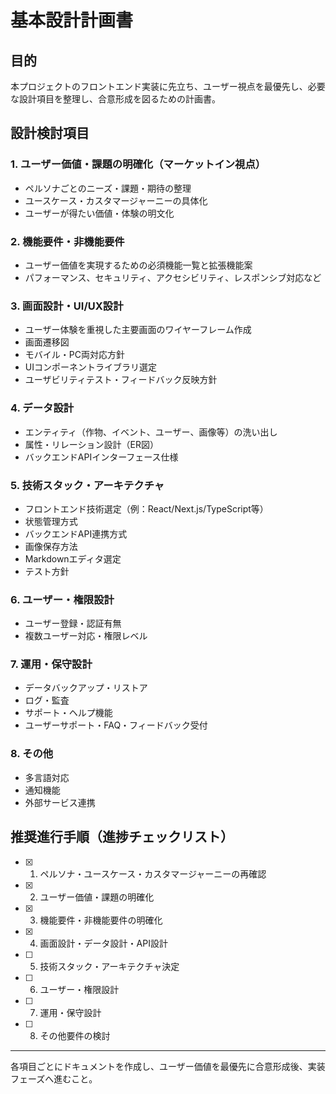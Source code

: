# 基本設計計画書

## 目的
本プロジェクトのフロントエンド実装に先立ち、ユーザー視点を最優先し、必要な設計項目を整理し、合意形成を図るための計画書。

## 設計検討項目

### 1. ユーザー価値・課題の明確化（マーケットイン視点）
- ペルソナごとのニーズ・課題・期待の整理
- ユースケース・カスタマージャーニーの具体化
- ユーザーが得たい価値・体験の明文化

### 2. 機能要件・非機能要件
- ユーザー価値を実現するための必須機能一覧と拡張機能案
- パフォーマンス、セキュリティ、アクセシビリティ、レスポンシブ対応など

### 3. 画面設計・UI/UX設計
- ユーザー体験を重視した主要画面のワイヤーフレーム作成
- 画面遷移図
- モバイル・PC両対応方針
- UIコンポーネントライブラリ選定
- ユーザビリティテスト・フィードバック反映方針

### 4. データ設計
- エンティティ（作物、イベント、ユーザー、画像等）の洗い出し
- 属性・リレーション設計（ER図）
- バックエンドAPIインターフェース仕様

### 5. 技術スタック・アーキテクチャ
- フロントエンド技術選定（例：React/Next.js/TypeScript等）
- 状態管理方式
- バックエンドAPI連携方式
- 画像保存方法
- Markdownエディタ選定
- テスト方針

### 6. ユーザー・権限設計
- ユーザー登録・認証有無
- 複数ユーザー対応・権限レベル

### 7. 運用・保守設計
- データバックアップ・リストア
- ログ・監査
- サポート・ヘルプ機能
- ユーザーサポート・FAQ・フィードバック受付

### 8. その他
- 多言語対応
- 通知機能
- 外部サービス連携

## 推奨進行手順（進捗チェックリスト）

- [x] 1. ペルソナ・ユースケース・カスタマージャーニーの再確認
- [x] 2. ユーザー価値・課題の明確化
- [x] 3. 機能要件・非機能要件の明確化
- [x] 4. 画面設計・データ設計・API設計
- [ ] 5. 技術スタック・アーキテクチャ決定
- [ ] 6. ユーザー・権限設計
- [ ] 7. 運用・保守設計
- [ ] 8. その他要件の検討

---

各項目ごとにドキュメントを作成し、ユーザー価値を最優先に合意形成後、実装フェーズへ進むこと。
